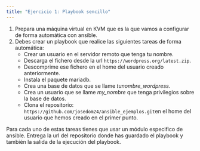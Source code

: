```yaml
---
title: "Ejercicio 1: Playbook sencillo"
---
```


1. Prepara una máquina virtual en KVM que es la que vamos a configurar de forma automática con ansible.
2. Debes crear un playbook que realice las siguientes tareas de forma automática:
    * Crear un usuario en el servidor remoto que tenga tu nombre.
    * Descarga el fichero desde la url `https://wordpress.org/latest.zip`.
    * Descomprime ese fichero en el home del usuario creado anteriormente.
    * Instala el paquete mariadb.
    * Crea una base de datos que se llame *tunombre_wordpress*.
    * Crea un usuario que se llame *my_nombre* que tenga privilegios sobre la base de datos.
    * Clona el repositorio: `https://github.com/josedom24/ansible_ejemplos.git`en el home del usuario que hemos creado en el primer punto.

Para cada uno de estas tareas tienes que usar un módulo especifico de ansible.
Entrega la url del repositorio donde has guardado el playbook y también la salida de la ejecución del playbook.
